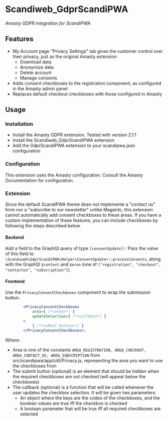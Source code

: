# Scandiweb_GdprScandiPWA

*Amasty GDPR integration for ScandiPWA*

## Features
- My Account page "Privacy Settings" tab gives the customer control over their privacy, just as the original Amasty extension
    - Download data
    - Anonymize data
    - Delete account
    - Manage consents
- Adds consent checkboxes to the registration component, as configured in the Amasty admin panel
- Replaces default checkout checkboxes with those configured in Amasty

## Usage
### Installation
- Install the Amasty GDPR extension. Tested with version 2.1.1
- Install the Scandiweb_GdprScandiPWA extension
- Add the GdprScandiPWA extension to your scandipwa.json configuration

### Configuration
This extension uses the Amasty configuration. Consult the Amasty Documentation for configuration.

### Extension
Since the default ScandiPWA theme does not implemente a "contact us" form nor a "subscribe to our newsletter" unlike Magento, this extension cannot automatically add consent checkboxes to these areas. If you have a custom implementation of these features, you can include checkboxes by following the steps described below.

#### Backend
Add a field to the GraphQl query of type `[consentUpdate]!`. Pass the value of this field to `\Scandiweb\GdprScandiPWA\Helper\ConsentUpdater::processConsents`, along with the GraphQl `$context` and `$area` (one of `["registration", "checkout", "contactus", "subscription"]`). 

#### Frontend

Use the `PrivacyConsentCheckboxes` component to wrap the submission button.
 
```jsx harmony
        <PrivacyConsentCheckboxes
            area={ /*<area>*/ }
            updateSelection={ /*<callback*/ }
        >
            { /*<submit button>*/ }
        </PrivacyConsentCheckboxes>;
```

Where:
- Area is one of the constants `AREA_REGISTRATION, AREA_CHECKOUT, AREA_CONTACT_US, AREA_SUBSCRIPTION` from src/scandipwa/app/util/Privacy.js, representing the area you want to use the checkboxes from
- The submit button (optional) is an element that should be hidden when the required checkboxes are not checked (will appear below the checkboxes)
- The callback (optional) is a function that will be called whenever the user updates the checkbox selection. It will be given two parameters:
    - An object where the keys are the codes of the checkboxes, and the boolean values are true iff the checkbox is checked
    - A boolean parameter that will be true iff all required checkboxes are selected
